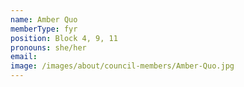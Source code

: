 ```yaml
---
name: Amber Quo
memberType: fyr
position: Block 4, 9, 11
pronouns: she/her
email: 
image: /images/about/council-members/Amber-Quo.jpg
---
```

